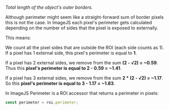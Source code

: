 _Total length of the object's outer borders._

Although perimeter might seem like a straight-forward sum of border pixels this is not the case.
In ImageJS each pixel's perimeter gets calculated depending on the number of sides that the pixel is exposed to externally.

This means:

We count all the pixel sides that are outside the ROI (each side counts as 1).  
If a pixel has 1 external side, this pixel's perimeter is equal to **1**.

If a pixel has 2 external sides, we remove from the sum **(2 - √2) = ~0.59**.  
Thus this **pixel's perimeter is equal to 2 - 0.59 = ~1.41**.

If a pixel has 3 external sides, we remove from the sum **2 \* (2 - √2) = ~1.17**.  
So this **pixel's perimeter is equal to 3 - 1.17 = ~1.83**.

In ImageJS Perimeter is a ROI accessor that returns a perimeter in pixels:

```ts
const perimeter = roi.perimeter;
```
